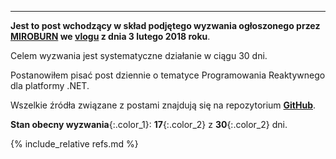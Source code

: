 --------------
**Jest to post wchodzący w skład podjętego wyzwania ogłoszonego przez [MIROBURN] we [vlogu] z dnia 3 lutego 2018 roku**.

Celem wyzwania jest systematyczne działanie w ciągu 30 dni. 

Postanowiłem pisać post dziennie o tematyce Programowania Reaktywnego dla platformy .NET.

Wszelkie źródła związane z postami znajdują się na repozytorium **[GitHub]**.

**Stan obecny wyzwania**{:.color_1}: **17**{:.color_2} z **30**{:.color_2} dni.

{% include_relative refs.md %}

[GitHub-ie]: https://github.com/godevblog/30DayChallenge.git 
[GitHub-a]: https://github.com/godevblog/30DayChallenge.git
[GitHub]: https://github.com/godevblog/30DayChallenge.git
[MIROBURN]: http://trzypoziomy.pl
[vlogu]: https://www.youtube.com/watch?v=7CPtT7nMI-w

[YT]: https://www.youtube.com/user/TheGocom/videos